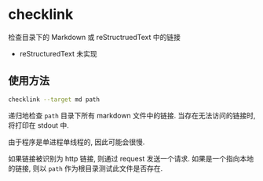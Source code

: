 # checklink

检查目录下的 Markdown 或 reStructruedText 中的链接

- reStructuredText 未实现


## 使用方法

```sh
checklink --target md path
```

递归地检查 `path` 目录下所有 markdown 文件中的链接.
当存在无法访问的链接时, 将打印在 stdout 中.

由于程序是单进程单线程的, 因此可能会很慢.

如果链接被识别为 http 链接, 则通过 request 发送一个请求.
如果是一个指向本地的链接, 则以 `path` 作为根目录测试此文件是否存在.
